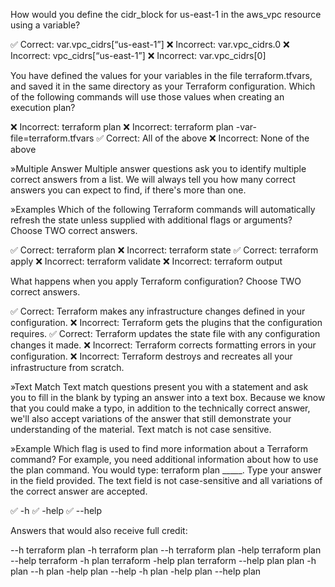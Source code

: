 How would you define the cidr_block for us-east-1 in the aws_vpc resource using a variable?

✅ Correct: var.vpc_cidrs[“us-east-1”]
❌ Incorrect: var.vpc_cidrs.0
❌ Incorrect: vpc_cidrs[“us-east-1”]
❌ Incorrect: var.vpc_cidrs[0]

You have defined the values for your variables in the file terraform.tfvars, and saved it in the same directory as your Terraform configuration. Which of the following commands will use those values when creating an execution plan?

❌ Incorrect: terraform plan
❌ Incorrect: terraform plan -var-file=terraform.tfvars
✅ Correct: All of the above
❌ Incorrect: None of the above

»Multiple Answer
Multiple answer questions ask you to identify multiple correct answers from a list. We will always tell you how many correct answers you can expect to find, if there's more than one.

»Examples
Which of the following Terraform commands will automatically refresh the state unless supplied with additional flags or arguments? Choose TWO correct answers.

✅ Correct: terraform plan
❌ Incorrect: terraform state
✅ Correct: terraform apply
❌ Incorrect: terraform validate
❌ Incorrect: terraform output

What happens when you apply Terraform configuration? Choose TWO correct answers.

✅ Correct: Terraform makes any infrastructure changes defined in your configuration.
❌ Incorrect: Terraform gets the plugins that the configuration requires.
✅ Correct: Terraform updates the state file with any configuration changes it made.
❌ Incorrect: Terraform corrects formatting errors in your configuration.
❌ Incorrect: Terraform destroys and recreates all your infrastructure from scratch.

»Text Match
Text match questions present you with a statement and ask you to fill in the blank by typing an answer into a text box. Because we know that you could make a typo, in addition to the technically correct answer, we'll also accept variations of the answer that still demonstrate your understanding of the material. Text match is not case sensitive.

»Example
Which flag is used to find more information about a Terraform command? For example, you need additional information about how to use the plan command. You would type: terraform plan _____. Type your answer in the field provided. The text field is not case-sensitive and all variations of the correct answer are accepted.

✅ -h
✅ -help
✅ --help

Answers that would also receive full credit:

--h
terraform plan -h
terraform plan --h
terraform plan -help
terraform plan --help
terraform -h plan
terraform -help plan
terraform --help plan
plan -h
plan --h
plan -help
plan --help
-h plan
-help plan
--help plan
